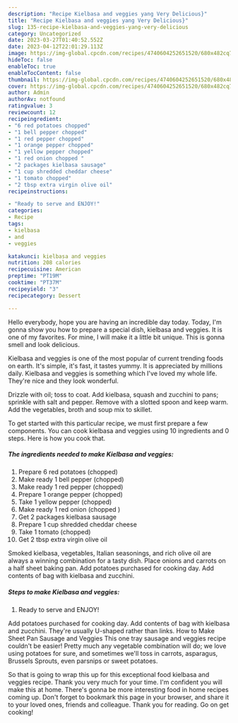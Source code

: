 ```yaml
---
description: "Recipe Kielbasa and veggies yang Very Delicious}"
title: "Recipe Kielbasa and veggies yang Very Delicious}"
slug: 135-recipe-kielbasa-and-veggies-yang-very-delicious
category: Uncategorized
date: 2023-03-27T01:40:52.552Z
date: 2023-04-12T22:01:29.113Z
image: https://img-global.cpcdn.com/recipes/4740604252651520/680x482cq70/kielbasa-and-veggies-recipe-main-photo.jpg
hideToc: false
enableToc: true
enableTocContent: false
thumbnail: https://img-global.cpcdn.com/recipes/4740604252651520/680x482cq70/kielbasa-and-veggies-recipe-main-photo.jpg
cover: https://img-global.cpcdn.com/recipes/4740604252651520/680x482cq70/kielbasa-and-veggies-recipe-main-photo.jpg
author: Admin
authorAv: notfound
ratingvalue: 3
reviewcount: 12
recipeingredient:
- "6 red potatoes chopped"
- "1 bell pepper chopped"
- "1 red pepper chopped"
- "1 orange pepper chopped"
- "1 yellow pepper chopped"
- "1 red onion chopped "
- "2 packages kielbasa sausage"
- "1 cup shredded cheddar cheese"
- "1 tomato chopped"
- "2 tbsp extra virgin olive oil"
recipeinstructions:

- "Ready to serve and ENJOY!"
categories:
- Recipe
tags:
- kielbasa
- and
- veggies

katakunci: kielbasa and veggies 
nutrition: 208 calories
recipecuisine: American
preptime: "PT19M"
cooktime: "PT37M"
recipeyield: "3"
recipecategory: Dessert

---
```



Hello everybody, hope you are having an incredible day today. Today, I'm gonna show you how to prepare a special dish, kielbasa and veggies. It is one of my favorites. For mine, I will make it a little bit unique. This is gonna smell and look delicious.

Kielbasa and veggies is one of the most popular of current trending foods on earth. It's simple, it's fast, it tastes yummy. It is appreciated by millions daily. Kielbasa and veggies is something which I've loved my whole life. They're nice and they look wonderful.

Drizzle with oil; toss to coat. Add kielbasa, squash and zucchini to pans; sprinkle with salt and pepper. Remove with a slotted spoon and keep warm. Add the vegetables, broth and soup mix to skillet.


To get started with this particular recipe, we must first prepare a few components. You can cook kielbasa and veggies using 10 ingredients and 0 steps. Here is how you cook that.

<!--inarticleads1-->

##### The ingredients needed to make Kielbasa and veggies:

1. Prepare 6 red potatoes (chopped)
1. Make ready 1 bell pepper (chopped)
1. Make ready 1 red pepper (chopped)
1. Prepare 1 orange pepper (chopped)
1. Take 1 yellow pepper (chopped)
1. Make ready 1 red onion (chopped )
1. Get 2 packages kielbasa sausage
1. Prepare 1 cup shredded cheddar cheese
1. Take 1 tomato (chopped)
1. Get 2 tbsp extra virgin olive oil


Smoked kielbasa, vegetables, Italian seasonings, and rich olive oil are always a winning combination for a tasty dish. Place onions and carrots on a half sheet baking pan. Add potatoes purchased for cooking day. Add contents of bag with kielbasa and zucchini. 

<!--inarticleads2-->

##### Steps to make Kielbasa and veggies:


1. Ready to serve and ENJOY!

Add potatoes purchased for cooking day. Add contents of bag with kielbasa and zucchini. They&#39;re usually U-shaped rather than links. How to Make Sheet Pan Sausage and Veggies This one tray sausage and veggies recipe couldn&#39;t be easier! Pretty much any vegetable combination will do; we love using potatoes for sure, and sometimes we&#39;ll toss in carrots, asparagus, Brussels Sprouts, even parsnips or sweet potatoes. 

So that is going to wrap this up for this exceptional food kielbasa and veggies recipe. Thank you very much for your time. I'm confident you will make this at home. There's gonna be more interesting food in home recipes coming up. Don't forget to bookmark this page in your browser, and share it to your loved ones, friends and colleague. Thank you for reading. Go on get cooking!
